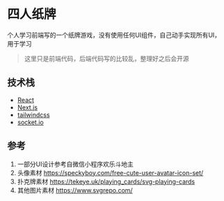 # 四人纸牌

个人学习前端写的一个纸牌游戏，没有使用任何UI组件，自己动手实现所有UI，用于学习

> 这里只是前端代码，后端代码写的比较乱，整理好之后会开源

## 技术栈
* [React](https://react.dev/)
* [Next.js](https://nextjs.org/)
* [tailwindcss](https://tailwindcss.com/)
* [socket.io](https://socket.io/)

## 参考

1. 一部分UI设计参考自微信小程序欢乐斗地主
2. 头像素材 https://speckyboy.com/free-cute-user-avatar-icon-set/
3. 扑克牌素材 https://tekeye.uk/playing_cards/svg-playing-cards
4. 其他图片素材 https://www.svgrepo.com/
